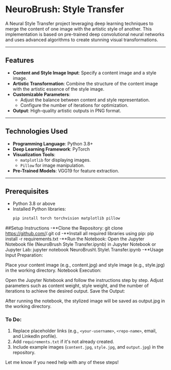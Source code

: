 # NeuroBrush: Style Transfer

A Neural Style Transfer project leveraging deep learning techniques to merge the content of one image with the artistic style of another. This implementation is based on pre-trained deep convolutional neural networks and uses advanced algorithms to create stunning visual transformations.

---

## Features

- **Content and Style Image Input**: Specify a content image and a style image.
- **Artistic Transformation**: Combine the structure of the content image with the artistic essence of the style image.
- **Customizable Parameters**:
  - Adjust the balance between content and style representation.
  - Configure the number of iterations for optimization.
- **Output**: High-quality artistic outputs in PNG format.

---

## Technologies Used

- **Programming Language**: Python 3.8+
- **Deep Learning Framework**: PyTorch
- **Visualization Tools**:
  - `matplotlib` for displaying images.
  - `Pillow` for image manipulation.
- **Pre-Trained Models**: VGG19 for feature extraction.

---

## Prerequisites

- Python 3.8 or above
- Installed Python libraries:
  ```bash
  pip install torch torchvision matplotlib pillow
##Setup Instructions
  -**Clone the Repository:
  git clone https://github.com/<your-username>/<repo-name>.git
cd <repo-name>
-**Install all required libraries using pip:
pip install -r requirements.txt
-**Run the Notebook: Open the Jupyter Notebook file (NeuroBrush Style Transfer.ipynb) in Jupyter Notebook or Jupyter Lab:
jupyter notebook NeuroBrush\ Style\ Transfer.ipynb
-**Usage
Input Preparation:

Place your content image (e.g., content.jpg) and style image (e.g., style.jpg) in the working directory.
Notebook Execution:

Open the Jupyter Notebook and follow the instructions step by step.
Adjust parameters such as content weight, style weight, and the number of iterations to achieve the desired output.
Save the Output:

After running the notebook, the stylized image will be saved as output.jpg in the working directory.


### To Do:
1. Replace placeholder links (e.g., `<your-username>`, `<repo-name>`, email, and LinkedIn profile).
2. Add `requirements.txt` if it's not already created.
3. Include example images (`content.jpg`, `style.jpg`, and `output.jpg`) in the repository.

Let me know if you need help with any of these steps!




